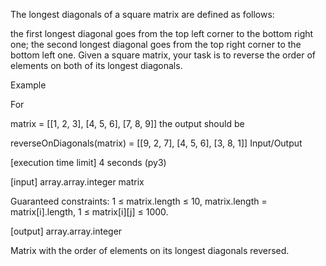 The longest diagonals of a square matrix are defined as follows:

the first longest diagonal goes from the top left corner to the bottom right one;
the second longest diagonal goes from the top right corner to the bottom left one.
Given a square matrix, your task is to reverse the order of elements on both of its longest diagonals.

Example

For

matrix = [[1, 2, 3],
          [4, 5, 6],
          [7, 8, 9]]
the output should be

reverseOnDiagonals(matrix) = [[9, 2, 7],
                              [4, 5, 6],
                              [3, 8, 1]]
Input/Output

[execution time limit] 4 seconds (py3)

[input] array.array.integer matrix

Guaranteed constraints:
1 ≤ matrix.length ≤ 10,
matrix.length = matrix[i].length,
1 ≤ matrix[i][j] ≤ 1000.

[output] array.array.integer

Matrix with the order of elements on its longest diagonals reversed.